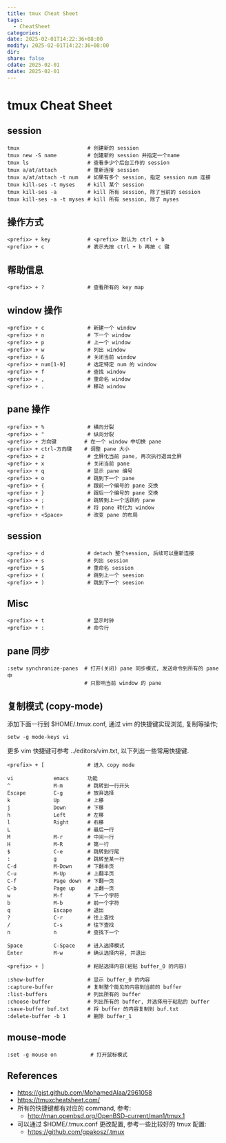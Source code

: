 ```yaml
---
title: tmux Cheat Sheet
tags:
  - CheatSheet
categories: 
date: 2025-02-01T14:22:36+08:00
modify: 2025-02-01T14:22:36+08:00
dir: 
share: false
cdate: 2025-02-01
mdate: 2025-02-01
---
```


# tmux Cheat Sheet

## session

```
tmux                      # 创建新的 session
tmux new -S name          # 创建新的 session 并指定一个name
tmux ls                   # 查看多少个后台工作的 session
tmux a/at/attach          # 重新连接 session 
tmux a/at/attach -t num   # 如果有多个 session, 指定 session num 连接
tmux kill-ses -t myses    # kill 某个 session
tmux kill-ses -a          # kill 所有 session, 除了当前的 session
tmux kill-ses -a -t myses # kill 所有 session, 除了 myses
```

## 操作方式

```
<prefix> + key            # <prefix> 默认为 ctrl + b
<prefix> + c              # 表示先按 ctrl + b 再按 c 键
```

## 帮助信息

```
<prefix> + ?              # 查看所有的 key map
```

## window 操作

```
<prefix> + c              # 新建一个 window
<prefix> + n              # 下一个 window
<prefix> + p              # 上一个 window
<prefix> + w              # 列出 window
<prefix> + &              # 关闭当前 window
<prefix> + num[1-9]       # 选定特定 num 的 window
<prefix> + f              # 查找 window 
<prefix> + ,              # 重命名 window 
<prefix> + .              # 移动 window 
```

## pane 操作

```
<prefix> + %              # 横向分裂 
<prefix> + "              # 纵向分裂 
<prefix> + 方向键         # 在一个 window 中切换 pane 
<prefix> + ctrl-方向键    # 调整 pane 大小
<prefix> + z              # 全屏化当前 pane, 再次执行退出全屏 
<prefix> + x              # 关闭当前 pane
<prefix> + q              # 显示 pane 编号
<prefix> + o              # 跳到下一个 pane 
<prefix> + {              # 跟前一个编号的 pane 交换
<prefix> + }              # 跟后一个编号的 pane 交换
<prefix> + ;              # 跳转到上一个活跃的 pane 
<prefix> + !              # 将 pane 转化为 window 
<prefix> + <Space>        # 改变 pane 的布局 
```

## session

```
<prefix> + d              # detach 整个session, 后续可以重新连接
<prefix> + s              # 列出 session
<prefix> + $              # 重命名 session
<prefix> + (              # 跳到上一个 seesion 
<prefix> + )              # 跳到下一个 seesion 
```

## Misc

```
<prefix> + t              # 显示时钟 
<prefix> + :              # 命令行 
```

## pane 同步

```
:setw synchronize-panes  # 打开(关闭) pane 同步模式, 发送命令到所有的 pane 中
                         # 只影响当前 window 的 pane
```

## 复制模式 (copy-mode)

添加下面一行到 $HOME/.tmux.conf, 通过 vim 的快捷键实现浏览, 复制等操作;

`setw -g mode-keys vi`

更多 vim 快捷键可参考 ../editors/vim.txt, 以下列出一些常用快捷键.

```
<prefix> + [              # 进入 copy mode 

vi             emacs      功能
^              M-m        # 跳转到一行开头
Escape         C-g        # 放弃选择
k              Up         # 上移
j              Down       # 下移 
h              Left       # 左移
l              Right      # 右移
L                         # 最后一行
M              M-r        # 中间一行
H              M-R        # 第一行    
$              C-e        # 跳转到行尾
:              g          # 跳转至某一行
C-d            M-Down     # 下翻半页
C-u            M-Up       # 上翻半页
C-f            Page down  # 下翻一页
C-b            Page up    # 上翻一页
w              M-f        # 下一个字符     
b              M-b        # 前一个字符
q              Escape     # 退出        
?              C-r        # 往上查找
/              C-s        # 往下查找
n              n          # 查找下一个

Space          C-Space    # 进入选择模式
Enter          M-w        # 确认选择内容, 并退出 

<prefix> + ]              # 粘贴选择内容(粘贴 buffer_0 的内容) 

:show-buffer              # 显示 buffer_0 的内容
:capture-buffer           # 复制整个能见的内容到当前的 buffer
:list-buffers             # 列出所有的 buffer 
:choose-buffer            # 列出所有的 buffer, 并选择用于粘贴的 buffer
:save-buffer buf.txt      # 将 buffer 的内容复制到 buf.txt
:delete-buffer -b 1       # 删除 buffer_1
```

## mouse-mode

```
:set -g mouse on           # 打开鼠标模式
```

## References

- https://gist.github.com/MohamedAlaa/2961058
- https://tmuxcheatsheet.com/
- 所有的快捷键都有对应的 command, 参考:
	- http://man.openbsd.org/OpenBSD-current/man1/tmux.1
- 可以通过 $HOME/.tmux.conf 更改配置, 参考一些比较好的 tmux 配置:
	- https://github.com/gpakosz/.tmux
